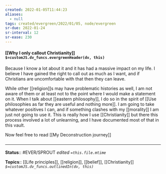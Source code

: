 ```yaml
---
created: 2022-01-05T11:44:23 
aliases:
  - null
tags: created/evergreen/2022/01/05, node/evergreen
sr-due: 2022-01-24
sr-interval: 12
sr-ease: 230
---
```


#### [[Why I only callout Christianity]] `$=customJS.dv_funcs.evergreenHeader(dv, this)`

Because I know a lot about it and it has had a massive impact on my life. I believe I have gained the right to call out as much as I want, and if Christians are uncomfortable with that then they can leave.

While other [[religion]]s may have problematic histories as well, I am not aware of them or at least not to the point where I would make a statement on it. When I talk about [[eastern philosophy]], I do so in the spirit of [[Use philosophies as far they are useful and nothing more]]. I am going to take whatever positives I can, and if something clashes with my [[morality]] I am just not going to use it. This is really how I use [[Christianity]] but there this process involved a lot of unlearning, and I have documented most of that in this vault.

Now feel free to read [[My Deconstruction journey]]

### <hr class="footnote"/>

**Status**:: #EVER/SPROUT 
*edited `=this.file.mtime`*

**Topics**:: [[Life principles]], [[religion]], [[belief]], [[Christianity]]
*`$=customJS.dv_funcs.outlinedIn(dv, this)`*

